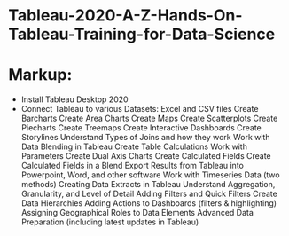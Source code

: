 # Tableau-2020-A-Z-Hands-On-Tableau-Training-for-Data-Science

   # Markup:  
   * Install Tableau Desktop 2020
   * Connect Tableau to various Datasets: Excel and CSV files
    Create Barcharts
    Create Area Charts
    Create Maps
    Create Scatterplots
    Create Piecharts
    Create Treemaps
    Create Interactive Dashboards
    Create Storylines
    Understand Types of Joins and how they work
    Work with Data Blending in Tableau
    Create Table Calculations
    Work with Parameters
    Create Dual Axis Charts
    Create Calculated Fields
    Create Calculated Fields in a Blend
    Export Results from Tableau into Powerpoint, Word, and other software
    Work with Timeseries Data (two methods)
    Creating Data Extracts in Tableau
    Understand Aggregation, Granularity, and Level of Detail
    Adding Filters and Quick Filters
    Create Data Hierarchies
    Adding Actions to Dashboards (filters & highlighting)
    Assigning Geographical Roles to Data Elements
    Advanced Data Preparation (including latest updates in Tableau)
